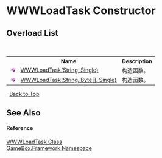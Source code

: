 # WWWLoadTask Constructor 
 


## Overload List
&nbsp;<table><tr><th></th><th>Name</th><th>Description</th></tr><tr><td>![Public method](media/pubmethod.gif "Public method")</td><td><a href="80d686e3-de76-3140-044d-18cc4b9e3948">WWWLoadTask(String, Single)</a></td><td>
构造函数。</td></tr><tr><td>![Public method](media/pubmethod.gif "Public method")</td><td><a href="af8fe3e5-f6f9-ffed-5e59-36c9a111d29e">WWWLoadTask(String, Byte[], Single)</a></td><td>
构造函数。</td></tr></table>&nbsp;
<a href="#wwwloadtask-constructor">Back to Top</a>

## See Also


#### Reference
<a href="799299d4-2a80-d744-ed27-1e8d57285d01">WWWLoadTask Class</a><br /><a href="a8957fe6-9cc0-3a6d-cd5c-a2a246efee1e">GameBox.Framework Namespace</a><br />
